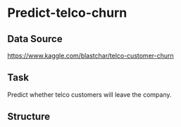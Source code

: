 # Predict-telco-churn

## Data Source

https://www.kaggle.com/blastchar/telco-customer-churn

## Task

Predict whether telco customers will leave the company.

## Structure
